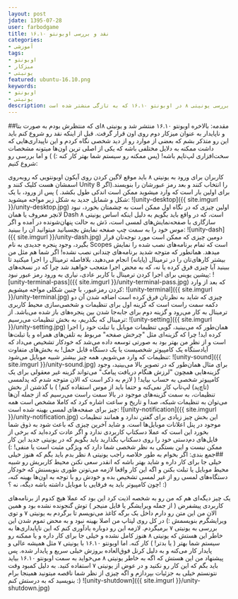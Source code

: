 ```yaml
---
layout: post  
jdate: 1395-07-28
user: farbodgame  
title: نقد و بررسی اوبونتو ۱۶.۱۰
categories:
- آموزشی
tags:
- اوبونتو
- میزکار
- یونیتی
featured: ubuntu-16.10.png
keywords:
- اوبونتو
- یونیتی
description: نقد و بررسی یونیتی ۸ در اوبونتو ۱۶.۱۰ که به تازگی منشتر شده است
---
```


##مقدمه:
بالاخره اوبونتو ۱۶.۱۰ منتشر شد و یونیتی ۸‌ای که منتظرش بودم به صورت بتا و ناپایدار به عنوان میزکار دوم روی اون قرار گرفت.
قبل از اینکه نقد رو شروع کنم باید این رو متذکر بشم که بعضی از موارد رو از دید شخصی نگاه کردم و این ناپیداری‌هایی که داشت ممکنه به دلایل مختلفی باشه که یکی از اصلی ترین اون‌ها میتونه مشخصات سخت‌افزاری لپ‌تاپم باشه! (پس ممکنه رو سیستم شما بهتر کار کنه :) )
و اما بررسی رو شروع کنیم:

کاربران برای ورود به یونیتی ۸ باید موقع لاگین کردن روی آیکون اوبونتو‌یی که رو‌به‌روی اسمشان هست کلیک کنند و Unity 8 را انتخاب کنند و بعد رمز عبورشان را بنویسند.(اگر برای اولین بار است که وارد میشوید ممکن است اندکی طول بکشد. )
پس از ورود، با یک شکل و شمایل جدید به شکل زیر مواجه میشوید:
![unity-desktop]({{ site.imgurl }}/unity-desktop.jpg)
اولین چیزی که در نگاه اول ممکن است به چشمتان بخورد، نبود لانچر معروف یا همان Dash است، که در واقع باید بگویم به دلیل اینکه اساس یونیتی ۸ سازگاری با صفحه‌نمایش‌های لمسی است، دَش به حالت پنهان‌شونده در آمده و اگر موس خود را به سمت چپ صفحه نمایش بچسبانید میتوانید آن را ببینید:
![unity-dash]({{ site.imgurl }}/unity-dash.jpg)
دومین چیزی که ممکن است مورد توجه‌تان قرار بگیرد، وجود پنجره جدیدی به نام Scopes است که تمام برنامه‌های نصب شده را نمایش میدهد. همانطور که متوجه شدید برنامه‌های چندانی نصب نشده! اگر شما هم مثل من بیشتر کارهای‌تان را در ترمینال (پایانه) انجام می‌دهید، بلافاصله ترمینال را اجرا میکنید تا ببینید آیا چیزی فرق کرده یا نه، که به محض اجرا متعجب خواهید شد چرا که در نسخه‌های پیشین یوینی برای اجرا کردن ترمینال با کاربر عادی، نیاری به ورود رمز عبور نبود:
![unity-terminal-pass]({{ site.imgurl }}/unity-terminal-pass.jpg)
که بعد از وارد کردن رمزعبور، با چنین شکلی مواجه میشویم:
![unity-terminal]({{ site.imgurl }}/unity-terminal.jpg)
چیزی که شاید به نظرتان فرق کرده است اضافه شدن آن دو دکمه سمت راست است که گزینه اول برای تنظیمات و شخصی‌سازی محیط کاربری ترمینال به کار می‌رود و گزینه دوم برای جابه‌جا شدن بین پنجره‌های باز شده می‌باشد.
از ترمینال که بگذریم، به بخش تنظیمات می‌رسیم:
![unity-setting]({{ site.imgurl }}/unity-setting.jpg)
همان‌طور که می‌بینید، گویی تنظیمات موبایل یا تبلت خود را اجرا کرده اید! چرا که گزینه‌ای مثل "چرخش صفحه" مربوط به تلفن‌های همراه و یا تبلت‌ها است و از نظر من بهتر بود به صورتی توسعه داده می‌شد که خودکار تشخیص می‌داد که آیادستگاه یک کامپیوتر شخصیست یا یک دستگاه قابل حمل! به بخش‌های متفاوت تنظیمات که وارد می‌شویم، همه چیز بیشتر شبیه موبایل می‌شود:
![unity-sound]({{ site.imgurl }}/unity-sound.jpg)
برای مثال همان‌طور که در تصویر بالا می‌بینید، وجود گزینه‌هایی همچون "لرزش هنگام دریافت پیامک" می‌تواند گزینه غیر معقولی برای یک کامپیوتر شخصی به حساب بیاید! ( لازم به ذکر است که الان متوجه شدم که پد‌لمسی (تاچ‌پد) لپ‌تاپ کار نمی‌کنه و حتما باید از موس استفاده کنم! )
با گذشتن از بخش تنظیمات، به سمت گزینه‌های موجود در بالا سمت راست می‌رسیم که از جمله آن‌ها می‌توان به تنظیمات شبکه، صدا و تاریخ و ساعت اشاره کرد که کاملا مشخص است همه چیز برای صفحه‌های لمسی بهینه شده است:
![unity-notification]({{ site.imgurl }}/unity-notification.jpg)
این بخش چیز زیادی برای گفتن ندارد و همانند تنظیمات موجود در پنل اعلانات موبایل‌ها است. و شاید آخرین چیزی که باعث شود به ذوق شما بخورد این است که عملا دسکتاپ کاربردی ندارد و اگر عادت کرده‌اید که برخی از فایل‌های دم‌دستی خود را روی دسکتاپ بگذارید باید بگویم که در یونیتی جدید این کار ممکن نیست و این بستگی به نظر شخصی شما دارد که ویژگی مثبت است یا منفی!‌ :)
##جمع بندی:
اگر بخوام به طور خلاصه راجب یونیتی ۸ نظر بدم باید بگم که هنوز خیلی خیلی جا برای کار داره و شاید بهتر باشه که انقدر سعی نکنن محیط کاربریش رو شبیه محیط موبایل یا تبلت بکنن و اگه این کار واقعا لازمه می‌تونن طوری بنویسنش که خودکار دستگاه‌های لمسی رو از غیر لمسی تشخیص بده و خودش رو با توجه به اون‌ها بهینه کنه، چون کامپیوتر باید یه فرقایی با موبایل داشته باشه دیگه، نه ؟! :)

یک چیز دیگه‌ای هم که من رو به شخصه اذیت کرد این بود که عملا هیچ کدوم از برنامه‌های کاربردی پیشفرض ( از جمله ویرایشگر یا فایل منیجر ) توش گنجونده نشده بود و همین الان من این متن رو دارم داخل یک برگه کاغذ می‌نویسم تا برگردم به یونیتی ۷ و توی ویرایشگرم بنویسمش :) در کل روی لپتاپ من اصلا بهینه نبود و به محض تموم شدن این بررسی به یونیتی ۷ برمیگردم. لازمه این رو دوباره یادآوری کنم که این ناپایداری‌ها به خاطر این هستش که یونیتی ۸ هنوز کامل نشده و خیلی جا برای کار داره و یا ممکنه رو سیستم شما بهتر ( یا بدتر! ) کار کنه.
اما اوبونتو ۱۶.۱۰ با یونیتی ۷ مثل همیشه عالی و پایدار کار می‌کنه و به دلیل کرنل فوق‌العاده بروزش خیلی سریع و پایدار شده. پس پیشنهاد من این هستش که اگه به خاطر یونیتی ۸ می‌خواید به سمت اوبونتو ۱۶.۱۰ بیاید باید بگم که این کار رو نکنید و در عوض از یونیتی ۷ استفاده کنید. به دلیل کمبود وقت نتونستم خیلی به جزئیات بپردازم و اگه چیزی از نظر شما ناقصه میتونید همینجا برام بنویسید که به درستش کنم :)
![unity-shutdown]({{ site.imgurl }}/unity-shutdown.jpg)
